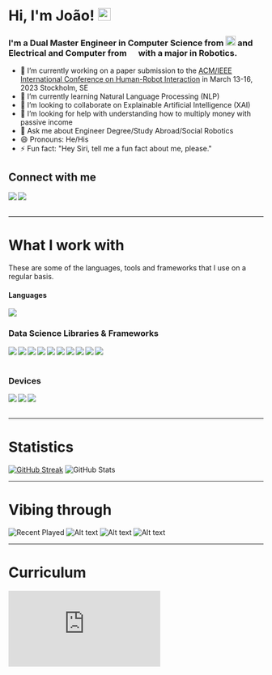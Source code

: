 # Hi, I'm João! <img src="https://media.giphy.com/media/hvRJCLFzcasrR4ia7z/giphy.gif" width="25px">


<h3>I'm a Dual Master Engineer in Computer Science from <img src="https://upload.wikimedia.org/wikipedia/en/thumb/e/e0/KTH_Royal_Institute_of_Technology_logo.svg/1200px-KTH_Royal_Institute_of_Technology_logo.svg.png" width="20px"> and Electrical and Computer from <img src="https://upload.wikimedia.org/wikipedia/pt/e/ed/IST_Logo.png" width="15px"> with a major in <span>Robotics.</span></h3>


- 🔭 I’m currently working on a paper submission to the [ACM/IEEE International Conference on Human-Robot Interaction](https://humanrobotinteraction.org/2023/) in March 13-16, 2023 Stockholm, SE
- 🌱 I’m currently learning Natural Language Processing (NLP)
- 👯 I’m looking to collaborate on Explainable Artificial Intelligence (XAI)
- 🤔 I’m looking for help with understanding how to multiply money with passive income
- 💬 Ask me about Engineer Degree/Study Abroad/Social Robotics
- 😄 Pronouns: He/His
- ⚡ Fun fact: "Hey Siri, tell me a fun fact about me, please."

## Connect with me

<a href="https://www.linkedin.com/in/Joao-Tiago-Almeida/"><img align="left" src="https://img.shields.io/badge/LinkedIn-0A66C2?&style=for-the-badge&logo=LinkedIn&logoColor=white" /></a>
<a href="mailto:joaotiago99@gmail.com"><img align="left" src="https://img.shields.io/badge/Email-EA4335?&style=for-the-badge&logo=Gmail&logoColor=white" /></a>
<br/><br/>

---

# What I work with

<p>These are some of the languages, tools and frameworks that I use on a regular basis.</p>

<h4>Languages</h4>
<p>
  <img src="https://github-readme-stats.vercel.app/api/top-langs/?username=Joao-Tiago-Almeida&theme=github_dark&layout=compact&hide=jupyter%20notebook" />
</p>

### Data Science Libraries & Frameworks

<p>
  <img align="left" src="https://img.shields.io/badge/TensorFlow-1c1c1c?&logo=TensorFlow" />
  <img align="left" src="https://img.shields.io/badge/PyTorch-1c1c1c?&logo=PyTorch" />
  <img align="left" src="https://img.shields.io/badge/git-1c1c1c?&logo=Git" />
  <img align="left" src="https://img.shields.io/badge/JSON-1c1c1c?&logo=JSON" />
  <img align="left" src="https://img.shields.io/badge/Pandas-1c1c1c?&logo=Pandas" />
  <img align="left" src="https://img.shields.io/badge/Numpy-1c1c1c?&logo=Numpy" />
  <img align="left" src="https://img.shields.io/badge/OpenCV-1c1c1c?&logo=OpenCV" />
  <img align="left" src="https://img.shields.io/badge/LaTex-1c1c1c?&logo=LaTex" />
  <img align="left" src="https://img.shields.io/badge/Matplotlib-1c1c1c?&logo=Matplotlib" />
  <img align="left" src="https://img.shields.io/badge/Seaborn-1c1c1c?&logo=Seaborn" />
</p>
<br/><br/>

### Devices

<p>
  <img align="left" src="https://img.shields.io/badge/-MacBook%20Pro-black?&style=for-the-badge&logo=Apple&logoColor=white" />
  <img align="left" src="https://img.shields.io/badge/Raspberry Pi-A22846?&style=for-the-badge&logo=Raspberry Pi&logoColor=white" />
  <img align="left" src="https://img.shields.io/badge/Arduino-00979D?&style=for-the-badge&logo=Arduino&logoColor=white" />
</p>
<br/><br/>

---
# Statistics

[![GitHub Streak](https://github-readme-streak-stats.herokuapp.com?user=Joao-Tiago-Almeida&theme=shades-of-purple&border_radius=4.6&date_format=j%20M%5B%20Y%5D)](https://git.io/streak-stats)
![GitHub Stats](https://github-readme-stats.vercel.app/api?username=Joao-Tiago-Almeida&count_private=true&show_icons=true&theme=shades-of-purple)

---
# Vibing through


![Recent Played](https://spotify-recently-played-readme.vercel.app/api?user=u_melhor)
![Alt text](https://spotify-recently-played-readme.vercel.app/api?user=u_melhor&count=20)
![Alt text](https://spotify-recently-played-readme.vercel.app/api?user=u_melhor&width=300)
![Alt text](https://spotify-recently-played-readme.vercel.app/api?user=u_melhor&unique={true|1|on|yes})


---
# Curriculum
![Resume_Joao_Almeida.pdf](https://github.com/Joao-Tiago-Almeida/Joao-Tiago-Almeida/files/9646948/Resume_Joao_Almeida.pdf)
